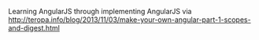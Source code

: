Learning AngularJS through implementing AngularJS via http://teropa.info/blog/2013/11/03/make-your-own-angular-part-1-scopes-and-digest.html
